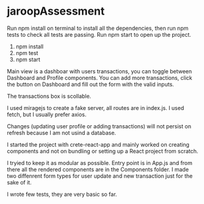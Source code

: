 # jaroopAssessment

Run npm install on terminal to install all the dependencies, then run npm tests to check all tests are passing. 
Run npm start to open up the project.

1. npm install 
2. npm test
3. npm start

Main view is a dashboar with users transactions, you can toggle between Dashboard and Profile components.
You can add more transactions, click the button on Dashboard and fill out the form with the valid inputs.

The transactions box is scollable.

I used miragejs to create a fake server, all routes are in index.js. 
I used fetch, but I usually prefer axios.

Changes (updating user profile or adding transactions) will not persist on refresh because I am not usind a database.


I started the project with crete-react-app and mainly worked on creating components and not on bundling or setting up a React project from scratch.

I tryied to keep it as modular as possible.
Entry point is in App.js and from there all the rendered components are in the Components folder.
I made two diffenrent form types for user update and new transaction just for the sake of it.

I wrote few tests, they are very basic so far. 
